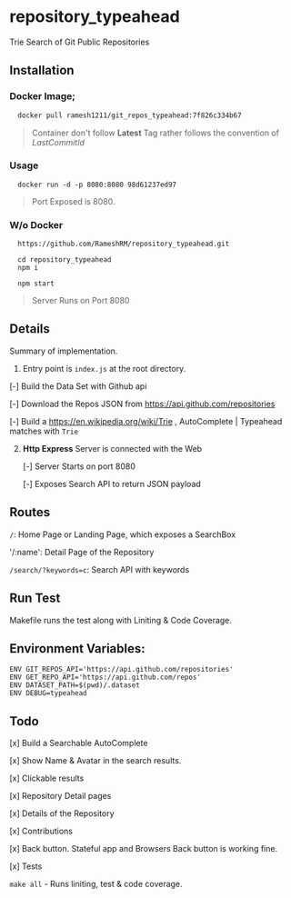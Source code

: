 # repository_typeahead

Trie Search of Git Public Repositories

## Installation

### Docker Image;

```bash
  docker pull ramesh1211/git_repos_typeahead:7f826c334b67
```

> Container don't follow **Latest** Tag rather follows the convention of _LastCommitId_

### Usage

```
  docker run -d -p 8080:8080 98d61237ed97
```

> Port Exposed is 8080.

### W/o Docker

```
  https://github.com/RameshRM/repository_typeahead.git

  cd repository_typeahead
  npm i

  npm start
```

> Server Runs on Port 8080

## Details

Summary of implementation.

1. Entry point is `index.js` at the root directory.

  [-] Build the Data Set with Github api

  [-] Download the Repos JSON from https://api.github.com/repositories

  [-] Build a https://en.wikipedia.org/wiki/Trie , AutoComplete | Typeahead matches with `Trie`

2. **Http  Express** Server is connected with the Web

    [-] Server Starts on port 8080

    [-] Exposes Search API to return JSON payload


## Routes

  `/`: Home Page or Landing Page, which exposes a SearchBox

  '/:name': Detail Page of the Repository

  `/search/?keywords=c`: Search API with keywords

## Run Test

  Makefile runs the test along with Liniting & Code Coverage.

## Environment Variables:

```
ENV GIT_REPOS_API='https://api.github.com/repositories'
ENV GET_REPO_API='https://api.github.com/repos'
ENV DATASET_PATH=$(pwd)/.dataset
ENV DEBUG=typeahead
```

## Todo

[x] Build a Searchable AutoComplete

[x] Show Name & Avatar in the search results.

[x] Clickable results

[x] Repository Detail pages

  [x] Details of the Repository

  [x] Contributions

[x] Back button.
    Stateful app and Browsers Back button is working fine.

[x] Tests

  `make all` - Runs liniting, test & code coverage.
